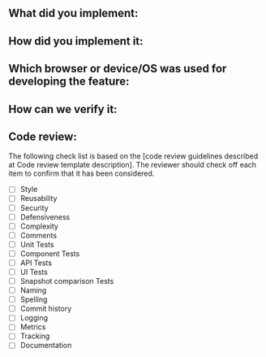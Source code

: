 <!--
1. Do not remove any section of the template. If
something is not applicable leave it empty but
leave it in the PR
2. Please follow the template, otherwise we'll
have to ask you to update it and it will take
longer until your PR is merged
-->

## What did you implement:

<!--
Briefly describe the feature
-->

## How did you implement it:

<!--
If this is a nontrivial change please briefly
describe your implementation so its easy for us to
understand and review your code.
-->

## Which browser or device/OS was used for developing the feature:

<!--
If this is a web app or native app related ticket
please write down the browser or the device OS pair that was
used during the implementation.
-->



## How can we verify it:



<!--
Add any applicable config, commands, screenshots, videos
or other resources
to make it easy for us to verify this works. The
easier you make it for us
to review a PR, the faster we can review and merge
it.
-->

## Code review:

The following check list is based on the [code review guidelines described at Code review template description]. The reviewer should check off each item to confirm that it has been considered.

- [ ] Style
- [ ] Reusability
- [ ] Security
- [ ] Defensiveness
- [ ] Complexity
- [ ] Comments
- [ ] Unit Tests
- [ ] Component Tests
- [ ] API Tests
- [ ] UI Tests
- [ ] Snapshot comparison Tests
- [ ] Naming
- [ ] Spelling
- [ ] Commit history
- [ ] Logging
- [ ] Metrics
- [ ] Tracking
- [ ] Documentation